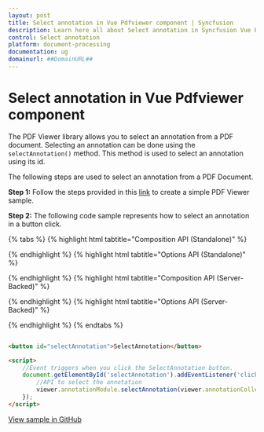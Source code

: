 ```yaml
---
layout: post
title: Select annotation in Vue Pdfviewer component | Syncfusion
description: Learn here all about Select annotation in Syncfusion Vue Pdfviewer component of Syncfusion Essential JS 2 and more.
control: Select annotation
platform: document-processing
documentation: ug
domainurl: ##DomainURL##
---
```


# Select annotation in Vue Pdfviewer component

The PDF Viewer library allows you to select an annotation from a PDF document. Selecting an annotation can be done using the `selectAnnotation()` method. This method is used to select an annotation using its id.

The following steps are used to select an annotation from a PDF Document.

**Step 1:** Follow the steps provided in this [link](https://help.syncfusion.com/document-processing/pdf/pdf-viewer/vue/getting-started/) to create a simple PDF Viewer sample.

**Step 2:** The following code sample represents how to select an annotation in a button click.

{% tabs %}
{% highlight html tabtitle="Composition API (Standalone)" %}

<template>
  <div id="app">
    <button v-on:click="selectAnnotation">SelectAnnotation</button>
    <ejs-pdfviewer id="pdfViewer" ref="pdfviewer" :documentPath="documentPath" :documentLoad="documentLoad">
    </ejs-pdfviewer>
  </div>
</template>

<script setup>
import {
  PdfViewerComponent as EjsPdfviewer, Toolbar, Magnification, Navigation,
  LinkAnnotation, BookmarkView, Annotation, ThumbnailView,
  Print, TextSelection, TextSearch, FormFields, FormDesigner
} from '@syncfusion/ej2-vue-pdfviewer';
import { provide, ref } from 'vue';

const pdfviewer = ref(null);
const documentPath = "https://cdn.syncfusion.com/content/pdf/pdf-succinctly.pdf";

provide('PdfViewer', [Toolbar, Magnification, Navigation, LinkAnnotation, BookmarkView, Annotation,
  ThumbnailView, Print, TextSelection, TextSearch, FormFields, FormDesigner])

const selectAnnotation = function () {
  const viewer = pdfviewer.value.ej2Instances;
  // Unload the PDF document.
  viewer.annotationModule.selectAnnotation(viewer.annotationCollection[0].annotationId);
}

</script>

{% endhighlight %}
{% highlight html tabtitle="Options API (Standalone)" %}

<template>
  <div id="app">
    <button v-on:click="selectAnnotation">SelectAnnotation</button>
    <ejs-pdfviewer id="pdfViewer" ref="pdfviewer" :documentPath="documentPath" :documentLoad="documentLoad">
    </ejs-pdfviewer>
  </div>
</template>

<script>
import {
  PdfViewerComponent, Toolbar, Magnification, Navigation,
  LinkAnnotation, BookmarkView, Annotation, ThumbnailView,
  Print, TextSelection, TextSearch, FormFields, FormDesigner
} from '@syncfusion/ej2-vue-pdfviewer';

export default {
  name: "App",
  components: {
    "ejs-pdfviewer": PdfViewerComponent
  },
  data() {
    return {
      documentPath: "https://cdn.syncfusion.com/content/pdf/pdf-succinctly.pdf"
    };
  },
  provide: {
    PdfViewer: [Toolbar, Magnification, Navigation, LinkAnnotation, BookmarkView, Annotation,
      ThumbnailView, Print, TextSelection, TextSearch, FormFields, FormDesigner]
  },
  methods: {
    selectAnnotation: function () {
      const viewer = this.$refs.pdfviewer.ej2Instances;
      // Unload the PDF document.
      viewer.annotationModule.selectAnnotation(viewer.annotationCollection[0].annotationId);
    }
  }
}
</script>

{% endhighlight %}
{% highlight html tabtitle="Composition API (Server-Backed)" %}

<template>
  <div id="app">
    <button v-on:click="selectAnnotation">SelectAnnotation</button>
    <ejs-pdfviewer id="pdfViewer" ref="pdfviewer" :documentPath="documentPath" :serviceUrl="serviceUrl"
      :documentLoad="documentLoad">
    </ejs-pdfviewer>
  </div>
</template>

<script setup>

import {
  PdfViewerComponent as EjsPdfviewer, Toolbar, Magnification, Navigation,
  LinkAnnotation, BookmarkView, Annotation, ThumbnailView,
  Print, TextSelection, TextSearch, FormFields, FormDesigner
} from '@syncfusion/ej2-vue-pdfviewer';
import { provide, ref } from 'vue';

const pdfviewer = ref(null);
const serviceUrl = "https://document.syncfusion.com/web-services/pdf-viewer/api/pdfviewer/";
const documentPath = "https://cdn.syncfusion.com/content/pdf/pdf-succinctly.pdf";

provide('PdfViewer', [Toolbar, Magnification, Navigation, LinkAnnotation, BookmarkView, Annotation,
  ThumbnailView, Print, TextSelection, TextSearch, FormFields, FormDesigner])

const selectAnnotation = function () {
  const viewer = pdfviewer.value.ej2Instances;
  // Unload the PDF document.
  viewer.annotationModule.selectAnnotation(viewer.annotationCollection[0].annotationId);
}

</script>

{% endhighlight %}
{% highlight html tabtitle="Options API (Server-Backed)" %}

<template>
  <div id="app">
    <button v-on:click="selectAnnotation">SelectAnnotation</button>
    <ejs-pdfviewer id="pdfViewer" ref="pdfviewer" :documentPath="documentPath" :serviceUrl="serviceUrl"
      :documentLoad="documentLoad">
    </ejs-pdfviewer>
  </div>
</template>

<script>

import {
  PdfViewerComponent, Toolbar, Magnification, Navigation,
  LinkAnnotation, BookmarkView, Annotation, ThumbnailView,
  Print, TextSelection, TextSearch, FormFields, FormDesigner
} from '@syncfusion/ej2-vue-pdfviewer';

export default {
  name: "App",
  components: {
    "ejs-pdfviewer": PdfviewerComponent
  },
  data() {
    return {
      serviceUrl: "https://document.syncfusion.com/web-services/pdf-viewer/api/pdfviewer/",
      documentPath: "https://cdn.syncfusion.com/content/pdf/pdf-succinctly.pdf"
    };
  },
  provide: {
    PdfViewer: [Toolbar, Magnification, Navigation, LinkAnnotation, BookmarkView, Annotation,
      ThumbnailView, Print, TextSelection, TextSearch, FormFields, FormDesigner]
  },
  methods: {
    selectAnnotation: function () {
      const viewer = this.$refs.pdfviewer.ej2Instances;
      // Unload the PDF document.
      viewer.annotationModule.selectAnnotation(viewer.annotationCollection[0].annotationId);
    }
  }
}
</script>

{% endhighlight %}
{% endtabs %}

```html

<button id="selectAnnotation">SelectAnnotation</button>

<script>
    //Event triggers when you click the SelectAnnotation button.
    document.getElementById('selectAnnotation').addEventListener('click', () => {
        //API to select the annotation
        viewer.annotationModule.selectAnnotation(viewer.annotationCollection[0].annotationId);
    });
</script>

```

[View sample in GitHub](https://github.com/SyncfusionExamples/vue-pdf-viewer-examples/tree/master/Annotations/Interaction%20with%20annotations)